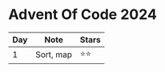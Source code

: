 # Advent Of Code 2024

| Day | Note      | Stars        |
| --- | --------- | ------------ |
| 1   | Sort, map | :star::star: |

